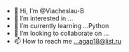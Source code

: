 - 👋 Hi, I’m @Viacheslau-B
- 👀 I’m interested in ...
- 🌱 I’m currently learning ...Python
- 💞️ I’m looking to collaborate on ...
- 📫 How to reach me ...agap18@list.ru

<!---
Viacheslau-Bankousky/Viacheslau-Bankousky is a ✨ special ✨ repository because its `README.md` (this file) appears on your GitHub profile.
You can click the Preview link to take a look at your changes.
--->
